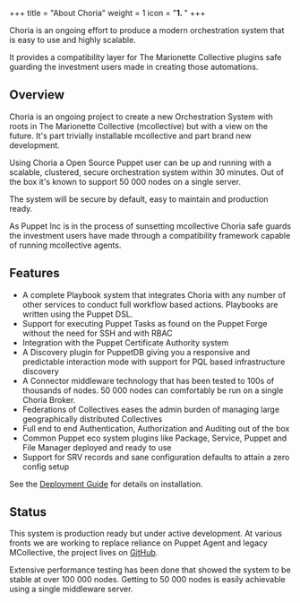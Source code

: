 +++
title = "About Choria"
weight = 1
icon = "<b>1. </b>"
+++

Choria is an ongoing effort to produce a modern orchestration system that is easy to use and highly scalable.

It provides a compatibility layer for The Marionette Collective plugins safe guarding the investment users made in creating those automations.

## Overview

Choria is an ongoing project to create a new Orchestration System with roots in The Marionette Collective (mcollective) but with a view on the future.  It's part trivially installable mcollective and part brand new development.

Using Choria a Open Source Puppet user can be up and running with a scalable, clustered, secure orchestration system within 30 minutes.  Out of the box it's known to support 50 000 nodes on a single server.

The system will be secure by default, easy to maintain and production ready.

As Puppet Inc is in the process of sunsetting mcollective Choria safe guards the investment users have made through a compatibility framework capable of running mcollective agents.

## Features

  * A complete Playbook system that integrates Choria with any number of other services to conduct full workflow based actions. Playbooks are written using the Puppet DSL.
  * Support for executing Puppet Tasks as found on the Puppet Forge without the need for SSH and with RBAC
  * Integration with the Puppet Certificate Authority system
  * A Discovery plugin for PuppetDB giving you a responsive and predictable interaction mode with support for PQL based infrastructure discovery
  * A Connector middleware technology that has been tested to 100s of thousands of nodes. 50 000 nodes can comfortably be run on a single Choria Broker.
  * Federations of Collectives eases the admin burden of managing large geographically distributed Collectives
  * Full end to end Authentication, Authorization and Auditing out of the box
  * Common Puppet eco system plugins like Package, Service, Puppet and File Manager deployed and ready to use
  * Support for SRV records and sane configuration defaults to attain a zero config setup

See the [Deployment Guide](../deployment) for details on installation.

## Status

This system is production ready but under active development.  At various fronts we are working to replace reliance on Puppet Agent and legacy MCollective, the project lives on [GitHub](https://github.com/choria-io).

Extensive performance testing has been done that showed the system to be stable at over 100 000 nodes.  Getting to 50 000 nodes is easily achievable using a single middleware server.
